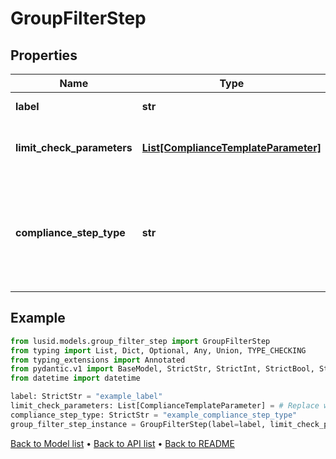 # GroupFilterStep

## Properties
Name | Type | Description | Notes
------------ | ------------- | ------------- | -------------
**label** | **str** | The label of the compliance step | 
**limit_check_parameters** | [**List[ComplianceTemplateParameter]**](ComplianceTemplateParameter.md) | Parameters required for an absolute limit check | 
**compliance_step_type** | **str** | . The available values are: FilterStep, GroupByStep, GroupFilterStep, BranchStep, RecombineStep, CheckStep, PercentCheckStep | 
## Example

```python
from lusid.models.group_filter_step import GroupFilterStep
from typing import List, Dict, Optional, Any, Union, TYPE_CHECKING
from typing_extensions import Annotated
from pydantic.v1 import BaseModel, StrictStr, StrictInt, StrictBool, StrictFloat, StrictBytes, Field, validator, ValidationError, conlist, constr
from datetime import datetime

label: StrictStr = "example_label"
limit_check_parameters: List[ComplianceTemplateParameter] = # Replace with your value
compliance_step_type: StrictStr = "example_compliance_step_type"
group_filter_step_instance = GroupFilterStep(label=label, limit_check_parameters=limit_check_parameters, compliance_step_type=compliance_step_type)

```

[Back to Model list](../README.md#documentation-for-models) &#8226; [Back to API list](../README.md#documentation-for-api-endpoints) &#8226; [Back to README](../README.md)

